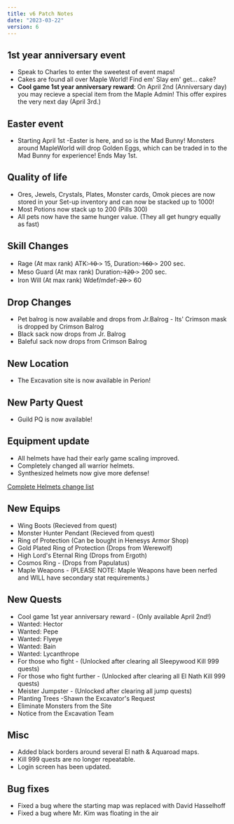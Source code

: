 ```yaml
---
title: v6 Patch Notes
date: "2023-03-22"
version: 6
---
```

## 1st year anniversary event
- Speak to Charles to enter the sweetest of event maps! 
- Cakes are found all over Maple World! Find em' Slay em' get... cake? 
- **Cool game 1st year anniversary reward**: On April 2nd (Anniversary day) you may recieve a special item from the Maple Admin!
This offer expires the very next day (April 3rd.) 

## Easter event
- Starting April 1st -Easter is here, and so is the Mad Bunny! Monsters
around MapleWorld will drop Golden Eggs, which can be traded in to the
Mad Bunny for experience! Ends May 1st. 

## Quality of life 
- Ores, Jewels, Crystals, Plates, Monster cards, Omok pieces are now stored in
your Set-up inventory and can now be stacked up to 1000! 
- Most Potions now stack up to 200 (Pills 300) 
- All pets now have the same hunger value. (They all get hungry equally as fast) 

## Skill Changes 
- Rage (At max rank) ATK: ̶1̶0̶ > 15, Duration: ̶1̶6̶0̶ > 200 sec. 
- Meso Guard (At max rank) Duration: ̶1̶2̶0̶ > 200 sec.
- Iron Will (At max rank) Wdef/mdef: ̶2̶0̶ > 60 

## Drop Changes 
- Pet balrog is now available and drops from Jr.Balrog - Its' Crimson mask is dropped by Crimson Balrog 
- Black sack now drops from Jr. Balrog
- Baleful sack now drops from Crimson Balrog 

## New Location
- The Excavation site is now available in Perion! 

## New Party Quest 
- Guild PQ is now available!

## Equipment update
- All helmets have had their early game scaling improved. 
- Completely changed all warrior helmets. 
- Synthesized helmets now give more defense! 

[Complete Helmets change list](https://docs.google.com/spreadsheets/d/1SZYDaLDzcoOtuPgVBV1yCIP5Iu8DzRHNgsTzKkghnFQ)

## New Equips
- Wing Boots (Recieved from quest) 
- Monster Hunter Pendant (Recieved from quest)
- Ring of Protection (Can be bought in Henesys Armor Shop)
- Gold Plated Ring of Protection (Drops from Werewolf)
- High Lord's Eternal Ring (Drops from Ergoth)
- Cosmos Ring - (Drops from Papulatus) 
- Maple Weapons - (PLEASE NOTE: Maple Weapons have been nerfed and WILL have secondary stat requirements.) 

## New Quests
- Cool game 1st year anniversary reward - (Only available April 2nd!) 
- Wanted: Hector 
- Wanted: Pepe 
- Wanted: Flyeye 
- Wanted: Bain 
- Wanted: Lycanthrope
- For those who fight - (Unlocked after clearing all Sleepywood Kill 999 quests) 
- For those who fight further - (Unlocked after clearing all El Nath Kill 999 quests)
- Meister Jumpster - (Unlocked after clearing all jump quests)
- Planting Trees -Shawn the Excavator's Request 
- Eliminate Monsters from the Site 
- Notice from the Excavation Team 

## Misc
- Added black borders around several El nath & Aquaroad maps.
- Kill 999 quests are no longer repeatable. 
- Login screen has been updated. 

## Bug fixes
- Fixed a bug where the starting map was replaced with David Hasselhoff
- Fixed a bug where Mr. Kim was floating in the air